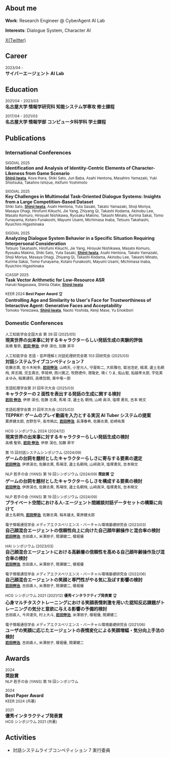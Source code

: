 ## About me

**Work**: Research Engineer @ CyberAgent AI Lab

**Interests**: Dialogue System, Character AI

[X(Twitter)](https://twitter.com/siwata_2023)

## Career

<small>2023/04 - </small><br>
**サイバーエージェント AI Lab**

## Education

<small>2021/04 - 2023/03</small><br>
**名古屋大学 情報学研究科 知能システム学専攻 修士課程**

<small>2017/04 - 2021/03</small><br>
**名古屋大学 情報学部 コンピュータ科学科 学士課程**

## Publications

### International Conferences

<small>SIGDIAL 2025</small><br>
**Identification and Analysis of Identity-Centric Elements of Character-Likeness from Game Scenario**<br>
<small>**<u>Shinji Iwata</u>**, Koya Ihara, Shiki Sato, Jun Baba, Asahi Hentona, Masahiro Yamazaki, Yuki Shiotsuka, Takahiro Ishizue, Akifumi Yoshimoto</small>

<small>SIGDIAL 2025</small><br>
**Key Challenges in Multimodal Task-Oriented Dialogue Systems: Insights from a Large Competition-Based Dataset**<br>
<small>Shiki Sato, **<u>Shinji Iwata</u>**, Asahi Hentona, Yuta Sasaki, Takato Yamazaki, Shoji Moriya, Masaya Ohagi, Hirofumi Kikuchi, Jie Yang, Zhiyang Qi, Takashi Kodama, Akinobu Lee, Masato Komuro, Hiroyuki Nishikawa, Ryosaku Makino, Takashi Minato, Kurima Sakai, Tomo Funayama, Kotaro Funakoshi, Mayumi Usami, Michimasa Inaba, Tetsuro Takahashi, Ryuichiro Higashinaka</small>

<small>SIGDIAL 2025</small><br>
**Analyzing Dialogue System Behavior in a Specific Situation Requiring Interpersonal Consideration**<br>
<small>Tetsuro Takahashi, Hirofumi Kikuchi, Jie Yang, Hiroyuki Nishikawa, Masato Komuro, Ryosaku Makino, Shiki Sato, Yuta Sasaki, **<u>Shinji Iwata</u>**, Asahi Hentona, Takato Yamazaki, Shoji Moriya, Masaya Ohagi, Zhiyang Qi, Takashi Kodama, Akinobu Lee, Takashi Minato, Kurima Sakai, Tomo Funayama, Kotaro Funakoshi, Mayumi Usami, Michimasa Inaba, Ryuichiro Higashinaka</small>

<small>ICASSP 2025</small><br>
**Task Vector Arithmetic for Low-Resource ASR**<br>
<small>Haruki Nagasawa, Shinta Otake, **<u>Shinji Iwata</u>**</small>

<small>KEER 2024 **Best Paper Award** 🏆️</small><br>
**Controlling Age and Similarity to User's Face for Trustworthiness of Interactive Agent: Generative Faces and Acceptability**<br>
<small>Tomoko Yonezawa, **<u>Shinji Iwata</u>**, Naoto Yoshida, Kenji Mase, Yu Enokibori</small>

### Domestic Conferences

<small>人工知能学会全国大会 第 39 回 (2025/05)</small><br>
**現実世界の出来事に対するキャラクターらしい発話生成の実験的評価**<br>
<small>高橋 聖弥, **<u>岩田 伸治</u>**, 伊原 滉也, 加藤 昇平</small>

<small>人工知能学会 言語・音声理解と対話処理研究会第 103 回研究会 (2025/03)</small><br>
**対話システムライブコンペティション 7**<br>
<small>佐藤志貴, 佐々木裕多, **<u>岩田伸治</u>**, 山崎天, 小室允人, 守屋彰二, 大萩雅也, 菊池浩史, 楊潔, 邊土名朝飛, 斉志揚, 児玉貴志, 李晃伸, 西川寛之, 牧野遼作, 港隆史, 境くりま, 船山智, 船越孝太郎, 宇佐美まゆみ, 稲葉通将, 高橋哲朗, 東中竜一郎</small>

<small>言語処理学会第 31 回年次大会 (2025/03)</small><br>
**キャラクターの 2 面性を表出する発話の生成に関する検討**<br>
<small>**<u>岩田 伸治</u>**, 伊原 滉也, 佐藤 志貴, 馬場 淳, 邊土名 朝飛, 山崎 眞洋, 塩塚 勇気, 吉本 暁文</small>

<small>言語処理学会第 31 回年次大会 (2025/03)</small><br>
**TEPPAY: ゲームのプレイ動画を入力とする実況 AI Tuber システムの提案**<br>
<small>栗原健太郎, 吉野哲平, 高市暁広, **<u>岩田伸治</u>**, 長澤春希, 佐藤志貴, 岩崎祐貴</small>

<small>HCG シンポジウム 2024 (2024/12)</small><br>
**現実世界の出来事に対するキャラクターらしい発話生成の検討**<br>
<small>高橋 聖弥, **<u>岩田 伸治</u>**, 伊原 滉也, 加藤 昇平</small>

<small>第 15 回対話システムシンポジウム (2024/09)</small><br>
**ゲームの台詞を題材としたキャラクターらしさに寄与する要素の選定**<br>
<small>**<u>岩田伸治</u>**, 伊原滉也, 佐藤志貴, 馬場淳, 邊土名朝飛, 山﨑眞洋, 塩塚勇気, 吉本暁文</small>

<small>NLP 若手の会 (YANS) 第 19 回シンポジウム (2024/09) **奨励賞** 🏆️</small><br>
**ゲームの台詞を題材としたキャラクターらしさを構成する要素の検討**<br>
<small>**<u>岩田伸治</u>**, 伊原滉也, 佐藤志貴, 馬場惇, 邊土名朝飛, 山﨑眞洋, 塩塚勇気, 吉本暁文</small>

<small>NLP 若手の会 (YANS) 第 19 回シンポジウム (2024/09)</small><br>
**プライベート空間における人-エージェント間雑談対話データセットの構築に向けて**<br>
<small>邊土名朝飛, **<u>岩田伸治</u>**, 佐藤志貴, 稲本雄太, 栗原健太郎</small>

<small>電子情報通信学会 メディアエクスペリエンス・バーチャル環境基礎研究会 (2023/03)</small><br>
**自己顔混合エージェントの信頼性向上に向けた自己顔年齢操作と混合率の検討**<br>
<small>**<u>岩田伸治</u>**, 吉田直人, 米澤朋子, 間瀬健二, 榎堀優</small>

<small>HAI シンポジウム (2023/03)</small><br>
**自己顔混合エージェントにおける高齢層の信頼性を高める自己顔年齢操作及び混合率の検討**<br>
<small>**<u>岩田伸治</u>**, 吉田直人, 米澤朋子, 間瀬健二, 榎堀優</small>

<small>電子情報通信学会 メディアエクスペリエンス・バーチャル環境基礎研究会 (2022/06)</small><br>
**自己顔混合エージェントの笑顔と専門性がやる気に及ぼす影響の検討**<br>
<small>**<u>岩田伸治</u>**, 吉田直人, 米澤朋子, 間瀬健二, 榎堀優</small>

<small>HCG シンポジウム 2021 (2021/12) **優秀インタラクティブ発表賞** 🏆️</small><br>
**心身マルチタスクトレーニングにおける笑顔表情刺激を用いた認知反応課題がトレーニングの気分と意欲に与える影響の予備的検討**<br>
<small>吉田直人, 今井達矢, 村上大斗, **<u>岩田伸治</u>**, 米澤朋子, 榎堀優, 間瀬健二</small>

<small>電子情報通信学会 メディアエクスペリエンス・バーチャル環境基礎研究会 (2021/06)</small><br>
**ユーザの笑顔に応じたエージェントの表情変化による笑顔増幅・気分向上手法の検討**<br>
<small>**<u>岩田伸治</u>**, 吉田直人, 米澤朋子, 榎堀優, 間瀬健二</small>

## Awards

<small>2024</small><br>
**奨励賞**<br>
<small>NLP 若手の会 (YANS) 第 19 回シンポジウム</small>

<small>2024</small><br>
**Best Paper Award**<br>
<small>KEER 2024 (共著)</small>

<small>2021</small><br>
**優秀インタラクティブ発表賞**<br>
<small>HCG シンポジウム 2021 (共著)</small>

## Activities

- 対話システムライブコンペティション 7 実行委員
